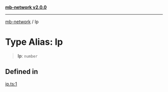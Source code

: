 [**mb-network v2.0.0**](../README.md)

***

[mb-network](../globals.md) / Ip

# Type Alias: Ip

> **Ip**: `number`

## Defined in

[ip.ts:1](https://github.com/mbachmann97/mb-network/blob/7fec164a867a1a55636ff23695e44eb55e93955f/src/ip.ts#L1)

